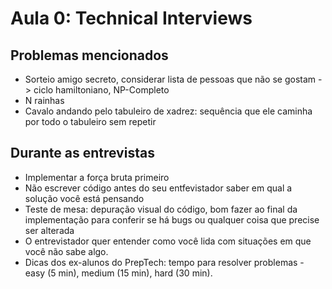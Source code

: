 # Aula 0: Technical Interviews

## Problemas mencionados

- Sorteio amigo secreto, considerar lista de pessoas que não se gostam -> ciclo hamiltoniano, NP-Completo
- N rainhas
- Cavalo andando pelo tabuleiro de xadrez: sequência que ele caminha por todo o tabuleiro sem repetir

## Durante as entrevistas

- Implementar a força bruta primeiro
- Não escrever código antes do seu entfevistador saber em qual a solução você está pensando
- Teste de mesa: depuração visual do código, bom fazer ao final da implementação para conferir se há bugs ou qualquer coisa que precise ser alterada
- O entrevistador quer entender como você lida com situações em que você não sabe algo.
- Dicas dos ex-alunos do PrepTech: tempo para resolver problemas - easy (5 min), medium (15 min), hard (30 min).